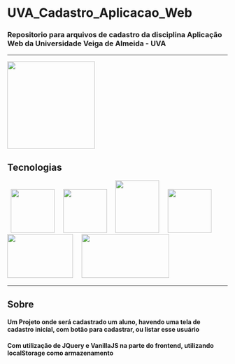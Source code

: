 # UVA_Cadastro_Aplicacao_Web
<h3>Repositorio para arquivos de cadastro da disciplina Aplicação Web da Universidade Veiga de Almeida - UVA</h3>
<hr>
<img src="https://www.mundodomarketing.com.br/mundodomarketing/images/materias/logo_UVA_em_alta.jpg"
width="200"/>
<br>

<h2> Tecnologias </h2>

<p>
&nbsp;
<img src="https://upload.wikimedia.org/wikipedia/commons/thumb/6/61/HTML5_logo_and_wordmark.svg/1200px-HTML5_logo_and_wordmark.svg.png"
width="100"
height="100"/>
&nbsp;
&nbsp;
<img src="https://upload.wikimedia.org/wikipedia/commons/thumb/9/99/Unofficial_JavaScript_logo_2.svg/1200px-Unofficial_JavaScript_logo_2.svg.png"
width="100"
height="100"/>
&nbsp;
&nbsp;
<img src="https://upload.wikimedia.org/wikipedia/commons/thumb/d/d5/CSS3_logo_and_wordmark.svg/1200px-CSS3_logo_and_wordmark.svg.png"
width="100"
height="120"/>
&nbsp;
&nbsp;
<img src="https://colinstodd.com/images/posts/matcss-min.png"
width="100"
height="100"/>
&nbsp;
&nbsp;
<img src="https://upload.wikimedia.org/wikipedia/commons/thumb/b/b2/Bootstrap_logo.svg/1200px-Bootstrap_logo.svg.png"
width="150" height="100" />
&nbsp;
&nbsp;
<img src="https://upload.wikimedia.org/wikipedia/commons/thumb/d/d3/Logo_jQuery.svg/1200px-Logo_jQuery.svg.png"
width="200" height="100"/>
&nbsp;  
</p>

<hr>

<h2> Sobre </h2>
<p><h4> Um Projeto onde será cadastrado um aluno, havendo uma tela de cadastro inicial, com botão para cadastrar, ou listar esse usuário</h4></p>
<p><h4>Com utilização de JQuery e VanillaJS na parte do frontend, utilizando localStorage como armazenamento</h4></p>

